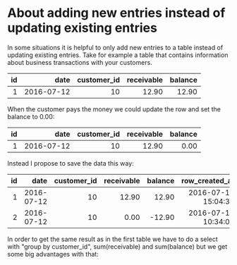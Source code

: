 About adding new entries instead of updating existing entries
=============================================================

In some situations it is helpful to only add new entries to a table instead of updating existing entries. Take for example 
a table that contains information about business transactions with your customers.

| id |       date | customer_id | receivable | balance |
|---:|-----------:|------------:|-----------:|--------:|
|  1 | 2016-07-12 |          10 |      12.90 |   12.90 |

When the customer pays the money we could update the row and set the balance to 0.00:

| id |       date | customer_id | receivable | balance |
|---:|-----------:|------------:|-----------:|--------:|
|  1 | 2016-07-12 |          10 |      12.90 |    0.00 |

Instead I propose to save the data this way:

| id |       date | customer_id | receivable | balance |      row_created_at |
|---:|-----------:|------------:|-----------:|--------:|--------------------:|
|  1 | 2016-07-12 |          10 |      12.90 |   12.90 | 2016-07-12 15:04:30 |
|  2 | 2016-07-12 |          10 |       0.00 |  -12.90 | 2016-07-13 10:34:00 |

In order to get the same result as in the first table we have to do a select with "group by customer_id", 
sum(receivable) and sum(balance) but we get some big advantages with that:


